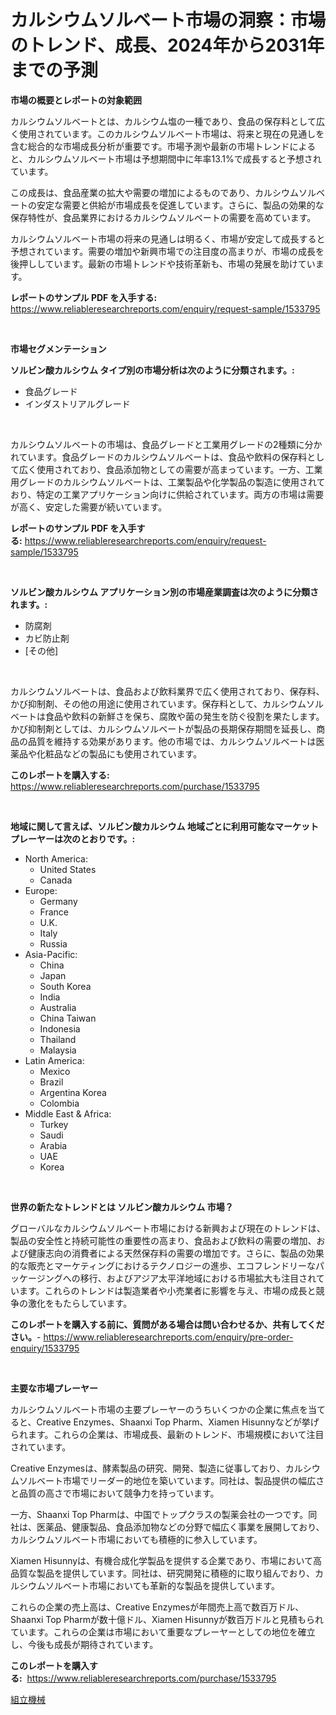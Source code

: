 <p><h1>カルシウムソルベート市場の洞察：市場のトレンド、成長、2024年から2031年までの予測</h1></p><p><strong>市場の概要とレポートの対象範囲</strong></p>
<p><p>カルシウムソルベートとは、カルシウム塩の一種であり、食品の保存料として広く使用されています。このカルシウムソルベート市場は、将来と現在の見通しを含む総合的な市場成長分析が重要です。市場予測や最新の市場トレンドによると、カルシウムソルベート市場は予想期間中に年率13.1%で成長すると予想されています。</p><p>この成長は、食品産業の拡大や需要の増加によるものであり、カルシウムソルベートの安定な需要と供給が市場成長を促進しています。さらに、製品の効果的な保存特性が、食品業界におけるカルシウムソルベートの需要を高めています。</p><p>カルシウムソルベート市場の将来の見通しは明るく、市場が安定して成長すると予想されています。需要の増加や新興市場での注目度の高まりが、市場の成長を後押ししています。最新の市場トレンドや技術革新も、市場の発展を助けています。</p></p>
<p><strong>レポートのサンプル PDF を入手する:</strong> <a href="https://www.reliableresearchreports.com/enquiry/request-sample/1533795">https://www.reliableresearchreports.com/enquiry/request-sample/1533795</a></p>
<p>&nbsp;</p>
<p><strong>市場セグメンテーション</strong></p>
<p><strong>ソルビン酸カルシウム タイプ別の市場分析は次のように分類されます。:</strong></p>
<p><ul><li>食品グレード</li><li>インダストリアルグレード</li></ul></p>
<p>&nbsp;</p>
<p><p>カルシウムソルベートの市場は、食品グレードと工業用グレードの2種類に分かれています。食品グレードのカルシウムソルベートは、食品や飲料の保存料として広く使用されており、食品添加物としての需要が高まっています。一方、工業用グレードのカルシウムソルベートは、工業製品や化学製品の製造に使用されており、特定の工業アプリケーション向けに供給されています。両方の市場は需要が高く、安定した需要が続いています。</p></p>
<p><strong>レポートのサンプル PDF を入手する:</strong>&nbsp;<a href="https://www.reliableresearchreports.com/enquiry/request-sample/1533795">https://www.reliableresearchreports.com/enquiry/request-sample/1533795</a></p>
<p>&nbsp;</p>
<p><strong> ソルビン酸カルシウム アプリケーション別の市場産業調査は次のように分類されます。:</strong></p>
<p><ul><li>防腐剤</li><li>カビ防止剤</li><li>[その他]</li></ul></p>
<p>&nbsp;</p>
<p><p>カルシウムソルベートは、食品および飲料業界で広く使用されており、保存料、かび抑制剤、その他の用途に使用されています。保存料として、カルシウムソルベートは食品や飲料の新鮮さを保ち、腐敗や菌の発生を防ぐ役割を果たします。かび抑制剤としては、カルシウムソルベートが製品の長期保存期間を延長し、商品の品質を維持する効果があります。他の市場では、カルシウムソルベートは医薬品や化粧品などの製品にも使用されています。</p></p>
<p><strong>このレポートを購入する:</strong>&nbsp; <a href="https://www.reliableresearchreports.com/purchase/1533795">https://www.reliableresearchreports.com/purchase/1533795</a></p>
<p>&nbsp;</p>
<p><strong>地域に関して言えば、ソルビン酸カルシウム 地域ごとに利用可能なマーケットプレーヤーは次のとおりです。:</strong></p>
<p><ul>
    <li>
        North America:
        <ul>
            <li>United States</li>
            <li>Canada</li>
        </ul>
    </li>
    <li>
        Europe:
        <ul>
            <li>Germany</li>
            <li>France</li>
            <li>U.K.</li>
            <li>Italy</li>
            <li>Russia</li>
        </ul>
    </li>
    <li>
        Asia-Pacific:
        <ul>
            <li>China</li>
            <li>Japan</li>
            <li>South Korea</li>
            <li>India</li>
            <li>Australia</li>
            <li>China Taiwan</li>
            <li>Indonesia</li>
            <li>Thailand</li>
            <li>Malaysia</li>
        </ul>
    </li>
    <li>
        Latin America:
        <ul>
            <li>Mexico</li>
            <li>Brazil</li>
            <li>Argentina Korea</li>
            <li>Colombia</li>
        </ul>
    </li>
    <li>
        Middle East & Africa:
        <ul>
            <li>Turkey</li>
            <li>Saudi</li>
            <li>Arabia</li>
            <li>UAE</li>
            <li>Korea</li>
        </ul>
    </li>
    </ul></p>
<p>&nbsp;</p>
<p><strong>世界の新たなトレンドとは ソルビン酸カルシウム 市場？</strong></p>
<p><p>グローバルなカルシウムソルベート市場における新興および現在のトレンドは、製品の安全性と持続可能性の重要性の高まり、食品および飲料の需要の増加、および健康志向の消費者による天然保存料の需要の増加です。さらに、製品の効果的な販売とマーケティングにおけるテクノロジーの進歩、エコフレンドリーなパッケージングへの移行、およびアジア太平洋地域における市場拡大も注目されています。これらのトレンドは製造業者や小売業者に影響を与え、市場の成長と競争の激化をもたらしています。</p></p>
<p><strong>このレポートを購入する前に、質問がある場合は問い合わせるか、共有してください。</strong>- <a href="https://www.reliableresearchreports.com/enquiry/pre-order-enquiry/1533795">https://www.reliableresearchreports.com/enquiry/pre-order-enquiry/1533795</a></p>
<p>&nbsp;</p>
<p><strong>主要な市場プレーヤー</strong></p>
<p><p>カルシウムソルベート市場の主要プレーヤーのうちいくつかの企業に焦点を当てると、Creative Enzymes、Shaanxi Top Pharm、Xiamen Hisunnyなどが挙げられます。これらの企業は、市場成長、最新のトレンド、市場規模において注目されています。</p><p>Creative Enzymesは、酵素製品の研究、開発、製造に従事しており、カルシウムソルベート市場でリーダー的地位を築いています。同社は、製品提供の幅広さと品質の高さで市場において競争力を持っています。</p><p>一方、Shaanxi Top Pharmは、中国でトップクラスの製薬会社の一つです。同社は、医薬品、健康製品、食品添加物などの分野で幅広く事業を展開しており、カルシウムソルベート市場においても積極的に参入しています。</p><p>Xiamen Hisunnyは、有機合成化学製品を提供する企業であり、市場において高品質な製品を提供しています。同社は、研究開発に積極的に取り組んでおり、カルシウムソルベート市場においても革新的な製品を提供しています。</p><p>これらの企業の売上高は、Creative Enzymesが年間売上高で数百万ドル、Shaanxi Top Pharmが数十億ドル、Xiamen Hisunnyが数百万ドルと見積もられています。これらの企業は市場において重要なプレーヤーとしての地位を確立し、今後も成長が期待されています。</p></p>
<p><strong>このレポートを購入する:</strong>&nbsp;&nbsp;<a href="https://www.reliableresearchreports.com/purchase/1533795">https://www.reliableresearchreports.com/purchase/1533795</a></p>
<p><p><a href="https://github.com/nemesis2824/Market-Research-Report-List-1/blob/main/441087217692.md">組立機械</a></p></p>